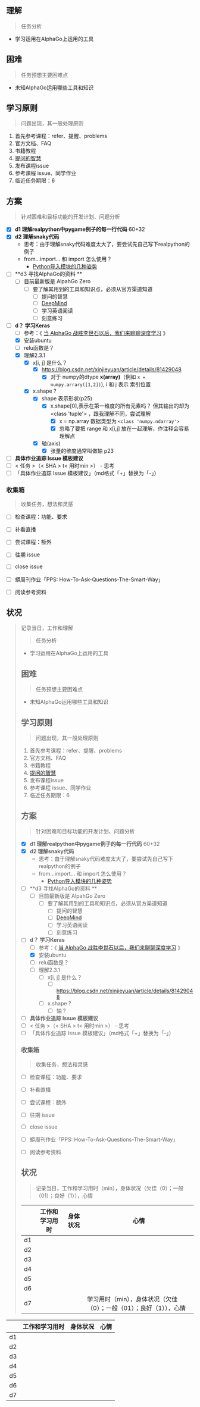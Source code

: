 ## 理解
> 任务分析

- 学习运用在AIphaGo上运用的工具



## 困难
> 任务预想主要困难点

- 未知AIphaGo运用哪些工具和知识



## 学习原则

> 问题出现，其一般处理原则

1. 首先参考课程：refer、提醒、problems
2. 官方文档、FAQ
3. 书籍教程
4. [提问的智慧](https://github.com/DebugUself/How-To-Ask-Questions-The-Smart-Way/blob/master/README-zh_CN.md)
5. 发布课程issue
6. 参考课程 issue、同学作业
7. 临近任务期限：6



## 方案
> 针对困难和目标功能的开发计划、问题分析

- [x] **d1 理解realpython中pygame例子的每一行代码** 60+32
- [x] **d2 理解snaky代码**
  - 思考：由于理解snaky代码难度太大了，要尝试先自己写下realpython的例子
  - from...import... 和 import 怎么使用？
    - [Python导入模块的几种姿势](https://codingpy.com/article/python-import-101/)
- [ ] **d3 寻找AIphaGo的资料 **
    - [ ] 目前最新版是 AlpahGo Zero
        - [ ] 要了解其用到的工具和知识点，必须从官方渠道知道
            - [ ] 提问的智慧
            - [ ] [DeepMind](https://deepmind.com)
            - [ ] 学习英语阅读
            - [ ] 刻意练习
- [ ] **d？ 学习Keras**
    - [ ] 参考：《 [当 AlphaGo 战胜李世石以后，我们来聊聊深度学习](https://www.infoq.cn/article/Lets-talk-about-deep-learning.) 》
    - [x] 安装ubuntu
    - [ ] relu函数是？
    - [x] 理解2.3.1
      - [x] x[i, j] 是什么？
        - [x] https://blog.csdn.net/xinjieyuan/article/details/81429048
          - [x] ​对于 numpy的dtype **x(array)**（例如 `x = numpy.arrary([1,2])`), i 和 j 表示 索引位置
      - [x] x.shape ?
        - [x] shape 表示形状(p25)
          - [x] x.shape[0],表示在第一维度的所有元素吗？ 但其输出的却为 <class 'tuple'> ，跟我理解不同，尝试理解
            - [x] x = np.array 数据类型为 `<class 'numpy.ndarray'>`
            - [x] 忽略了要把 range 和 x[i,j] 放在一起理解，作注释会容易理解点
        - [x] 轴(axis)
          - [x] 张量的维度通常叫做轴 p23
- [ ] **具体作业追踪 Issue 模板建议**
- [ ] < 任务 >（< SHA >   t< 用时min >）
        - 思考
- [ ] 「具体作业追踪 Issue 模板建议」（md格式「+」替换为「-」）
### 收集箱

> 收集任务，想法和灵感


- [ ] 检查课程：功能、要求
- [ ] 补看直播
- [ ] 尝试课程：额外
- [ ] 往期 issue
- [ ] close issue
- [ ] 蟒周刊作业「PPS: How-To-Ask-Questions-The-Smart-Way」
- [ ] 阅读参考资料



## 状况

> 记录当日，工作和理解
>
> > 任务分析
>
> - 学习运用在AIphaGo上运用的工具
>
>
>
> ## 困难
> > 任务预想主要困难点
>
> - 未知AIphaGo运用哪些工具和知识
>
>
>
> ## 学习原则
>
> > 问题出现，其一般处理原则
>
> 1. 首先参考课程：refer、提醒、problems
> 2. 官方文档、FAQ
> 3. 书籍教程
> 4. [提问的智慧](https://github.com/DebugUself/How-To-Ask-Questions-The-Smart-Way/blob/master/README-zh_CN.md)
> 5. 发布课程issue
> 6. 参考课程 issue、同学作业
> 7. 临近任务期限：6
>
>
>
> ## 方案
> > 针对困难和目标功能的开发计划、问题分析
>
> - [x] **d1 理解realpython中pygame例子的每一行代码** 60+32
> - [x] **d2 理解snaky代码**
>   - 思考：由于理解snaky代码难度太大了，要尝试先自己写下realpython的例子
>   - from...import... 和 import 怎么使用？
>     - [Python导入模块的几种姿势](https://codingpy.com/article/python-import-101/)
> - [ ] **d3 寻找AIphaGo的资料 **
>     - [ ] 目前最新版是 AlpahGo Zero
>         - [ ] 要了解其用到的工具和知识点，必须从官方渠道知道
>             - [ ] 提问的智慧
>             - [ ] [DeepMind](https://deepmind.com)
>             - [ ] 学习英语阅读
>             - [ ] 刻意练习
> - [ ] **d？ 学习Keras**
>     - [ ] 参考：《 [当 AlphaGo 战胜李世石以后，我们来聊聊深度学习](https://www.infoq.cn/article/Lets-talk-about-deep-learning.) 》
>     - [x] 安装ubuntu
>     - [ ] relu函数是？
>     - [ ] 理解2.3.1
>       - [ ] x[i, j] 是什么？
>         - [ ] https://blog.csdn.net/xinjieyuan/article/details/81429048
>       - [ ] x.shape ?
>         - [ ] 轴？
> - [ ] **具体作业追踪 Issue 模板建议**
> - [ ] < 任务 >（< SHA >   t< 用时min >）
>         - 思考
> - [ ] 「具体作业追踪 Issue 模板建议」（md格式「+」替换为「-」）
> ### 收集箱
>
> > 收集任务，想法和灵感
>
>
> - [ ] 检查课程：功能、要求
> - [ ] 补看直播
> - [ ] 尝试课程：额外
> - [ ] 往期 issue
> - [ ] close issue
> - [ ] 蟒周刊作业「PPS: How-To-Ask-Questions-The-Smart-Way」
> - [ ] 阅读参考资料
>
>
>
> ## 状况
>
> > 记录当日，工作和学习用时（min），身体状况（欠佳（0）；一般（01）；良好（1）），心情
>
> |      | 工作和学习用时 | 身体状况 | 心情                                                         |
> | ---- | -------------- | -------- | ------------------------------------------------------------ |
> | d1   |                |          |                                                              |
> | d2   |                |          |                                                              |
> | d3   |                |          |                                                              |
> | d4   |                |          |                                                              |
> | d5   |                |          |                                                              |
> | d6   |                |          |                                                              |
> | d7   |                |          | 学习用时（min），身体状况（欠佳（0）；一般（01）；良好（1）），心情 |

|      | 工作和学习用时 | 身体状况 | 心情 |
| ---- | -------------- | -------- | ---- |
| d1   |                |          |      |
| d2   |                |          |      |
| d3   |                |          |      |
| d4   |                |          |      |
| d5   |                |          |      |
| d6   |                |          |      |
| d7   |                |          |      |
